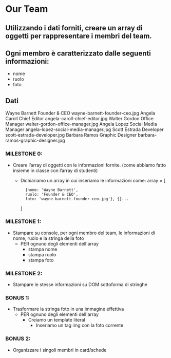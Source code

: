 # Our Team

## Utilizzando i dati forniti, creare un array di oggetti per rappresentare i membri del team.
## Ogni membro è caratterizzato dalle seguenti informazioni:
- nome
- ruolo
- foto

## Dati
Wayne Barnett	Founder & CEO	        wayne-barnett-founder-ceo.jpg
Angela Caroll	Chief Editor	        angela-caroll-chief-editor.jpg
Walter Gordon	Office Manager	        walter-gordon-office-manager.jpg
Angela Lopez	Social Media Manager	angela-lopez-social-media-manager.jpg
Scott Estrada	Developer	            scott-estrada-developer.jpg
Barbara Ramos	Graphic Designer	    barbara-ramos-graphic-designer.jpg

### MILESTONE 0:
- Creare l’array di oggetti con le informazioni fornite. (come abbiamo fatto insieme in classe con l’array di studenti)

    - Dichiariamo un array in cui inseriamo le informazioni come:
        array = [

            {nome: 'Wayne Barnett',
            ruolo: 'Founder & CEO',
            foto: 'wayne-barnett-founder-ceo.jpg'}, {}...
        ]

### MILESTONE 1:
- Stampare su console, per ogni membro del team, le informazioni di nome, ruolo e la stringa della foto
    - PER ognuno degli elementi dell'array
        - stampa nome
        - stampa ruolo
        - stampa foto

### MILESTONE 2:
- Stampare le stesse informazioni su DOM sottoforma di stringhe

### BONUS 1:
- Trasformare la stringa foto in una immagine effettiva
    - PER ognuno degli elementi dell'array
        - Creiamo un template literal
            - Inseriamo un tag img con la foto corrente

### BONUS 2:
- Organizzare i singoli membri in card/schede